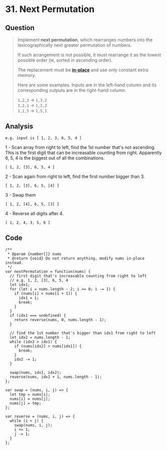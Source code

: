 # 31. Next Permutation

## Question

> Implement **next permutation**, which rearranges numbers into the lexicographically next greater permutation of numbers.
>
> If such arrangement is not possible, it must rearrange it as the lowest possible order \(ie, sorted in ascending order\).
>
> The replacement must be [**in-place**](http://en.wikipedia.org/wiki/In-place_algorithm) and use only constant extra memory.
>
> Here are some examples. Inputs are in the left-hand column and its corresponding outputs are in the right-hand column.
>
> `1,2,3` → `1,3,2`  
> `3,2,1` → `1,2,3`  
> `1,1,5` → `1,5,1`

## Analysis

```text
e.g. input is [ 1, 2, 3, 6, 5, 4 ]
```

1 - Scan array from right to left, find the 1st number that's not ascending. This is the first digit that can be increasable counting from right. Apparently 6, 5, 4 is the biggest out of all the combinations.

```text
[ 1, 2, [3], 6, 5, 4 ]
```

2 - Scan again from right to left, find the first number bigger than 3.

```text
[ 1, 2, [3], 6, 5, [4] ]
```

3 - Swap them

```text
[ 1, 2, [4], 6, 5, [3] ]
```

4 - Reverse all digits after 4.

```text
[ 1, 2, 4, 3, 5, 6 ]
```

## Code



```text
/**
 * @param {number[]} nums
 * @return {void} Do not return anything, modify nums in-place instead.
 */
var nextPermutation = function(nums) {
  // first digit that's increasable counting from right to left
  // e.g. 1, 2, [3], 6, 5, 4
  let idx1;
  for (let i = nums.length - 2; i >= 0; i -= 1) {
    if (nums[i] < nums[i + 1]) {
      idx1 = i;
      break;
    }
  }
  if (idx1 === undefined) {
    return reverse(nums, 0, nums.length - 1);
  }
  
  // find the 1st number that's bigger than idx1 from right to left
  let idx2 = nums.length - 1;
  while (idx2 > idx1) {
    if (nums[idx2] > nums[idx1]) {
      break;
    }
    idx2 -= 1;
  }
  
  swap(nums, idx1, idx2);
  reverse(nums, idx1 + 1, nums.length - 1);
};

var swap = (nums, i, j) => {
  let tmp = nums[i];
  nums[i] = nums[j];
  nums[j] = tmp;
};

var reverse = (nums, i, j) => {
  while (i < j) {
    swap(nums, i, j);
    i += 1;
    j -= 1;
  }
};
```

